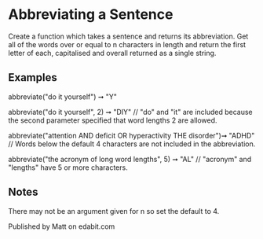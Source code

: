 # Abbreviating a Sentence
Create a function which takes a sentence and returns its abbreviation. Get all of the words over or equal to n characters in length and return the first letter of each, capitalised and overall returned as a single string.

## Examples
abbreviate("do it yourself") ➞ "Y"

abbreviate("do it yourself", 2) ➞ "DIY"
// "do" and "it" are included because the second parameter specified that word lengths 2 are allowed.

abbreviate("attention AND deficit OR hyperactivity THE disorder")➞ "ADHD"
// Words below the default 4 characters are not included in the abbreviation.

abbreviate("the acronym of long word lengths", 5) ➞ "AL"
// "acronym" and "lengths" have 5 or more characters.
## Notes
There may not be an argument given for n so set the default to 4.

Published by Matt on edabit.com